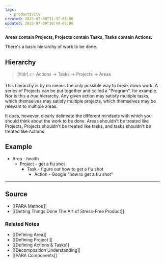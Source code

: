 ```yaml
---
tags:
  - productivity
created: 2023-07-08T11:37-05:00
updated: 2023-07-09T10:44-05:00
---
```

**Areas contain Projects, Projects contain Tasks, Tasks contain Actions.**

There's a basic hierarchy of work to be done. 

## Hierarchy

> [!tldr] 👉 Actions → Tasks → Projects → Areas

This hierarchy is by no means the only possible way to break down work. A series of Projects can be put together and called a "Program", for example.  Nor is this a *true* hierarchy. Any given action may satisfy multiple tasks, which themselves may satisfy multiple projects, which themselves may be relevant to multiple areas.

It does, however, clearly delineate the different mindsets with which you should think about the work to be done. Areas shouldn't be treated like Projects, Projects shouldn't be treated like tasks, and tasks shouldn't be treated like Actions.

## Example

- Area - health
    - Project - get a flu shot
        - Task - figure out how to get a flu shot
	        - Action - Google "how to get a flu shot"

---

## Source
- [[PARA Method]]
- [[Getting Things Done The Art of Stress-Free Product]]

### Related Notes
- [[Defining Area]]
- [[Defining Project ]]
- [[Defining Actions & Tasks]]
- [[Decomposition Understanding]]
- [[PARA Components]]